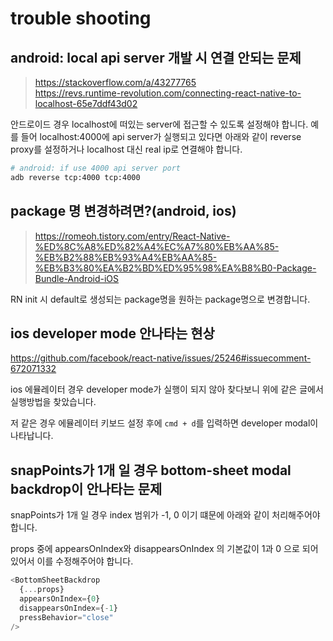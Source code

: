 # trouble shooting

## android: local api server 개발 시 연결 안되는 문제

> https://stackoverflow.com/a/43277765  
> https://revs.runtime-revolution.com/connecting-react-native-to-localhost-65e7ddf43d02

안드로이드 경우 localhost에 떠있는 server에 접근할 수 있도록 설정해야 합니다.
예를 들어 localhost:4000에 api server가 실행되고 있다면 아래와 같이 reverse proxy를 설정하거나 localhost 대신 real ip로 연결해야 합니다.

```bash
# android: if use 4000 api server port
adb reverse tcp:4000 tcp:4000
```

## package 명 변경하려면?(android, ios)

> https://romeoh.tistory.com/entry/React-Native-%ED%8C%A8%ED%82%A4%EC%A7%80%EB%AA%85-%EB%B2%88%EB%93%A4%EB%AA%85-%EB%B3%80%EA%B2%BD%ED%95%98%EA%B8%B0-Package-Bundle-Android-iOS

RN init 시 default로 생성되는 package명을 원하는 package명으로 변경합니다.

## ios developer mode 안나타는 현상

https://github.com/facebook/react-native/issues/25246#issuecomment-672071332

ios 에뮬레이터 경우 developer mode가 실행이 되지 않아 찾다보니 위에 같은 글에서 실행방법을 찾았습니다.

저 같은 경우 에뮬레이터 키보드 설정 후에 `cmd + d`를 입력하면 developer modal이 나타납니다.

## snapPoints가 1개 일 경우 bottom-sheet modal backdrop이 안나타는 문제

snapPoints가 1개 일 경우 index 범위가 -1, 0 이기 떄문에 아래와 같이 처리해주어야 합니다.

props 중에 appearsOnIndex와 disappearsOnIndex 의 기본값이 1과 0 으로 되어있어서 이를 수정해주어야 합니다.

```js
<BottomSheetBackdrop
  {...props}
  appearsOnIndex={0}
  disappearsOnIndex={-1}
  pressBehavior="close"
/>
```
